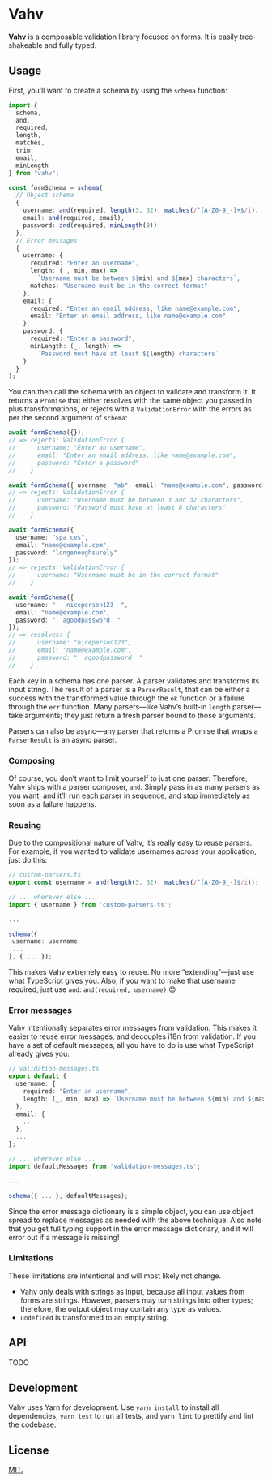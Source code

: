# Vahv

**Vahv** is a composable validation library focused on forms. It is easily
tree-shakeable and fully typed.

## Usage

First, you’ll want to create a schema by using the `schema` function:

```ts
import {
  schema,
  and,
  required,
  length,
  matches,
  trim,
  email,
  minLength
} from "vahv";

const formSchema = schema(
  // Object schema
  {
    username: and(required, length(3, 32), matches(/^[A-Z0-9_-]+$/i), trim),
    email: and(required, email),
    password: and(required, minLength(8))
  },
  // Error messages
  {
    username: {
      required: "Enter an username",
      length: (_, min, max) =>
        `Username must be between ${min} and ${max} characters`,
      matches: "Username must be in the correct format"
    },
    email: {
      required: "Enter an email address, like name@example.com",
      email: "Enter an email address, like name@example.com"
    },
    password: {
      required: "Enter a password",
      minLength: (_, length) =>
        `Password must have at least ${length} characters`
    }
  }
);
```

You can then call the schema with an object to validate and transform it. It
returns a `Promise` that either resolves with the same object you passed in
plus transformations, or rejects with a `ValidationError` with the errors as
per the second argument of `schema`:

```ts
await formSchema({});
// => rejects: ValidationError {
//      username: "Enter an username",
//      email: "Enter an email address, like name@example.com",
//      password: "Enter a password"
//    }

await formSchema({ username: "ab", email: "name@example.com", password: "short" });
// => rejects: ValidationError {
//      username: "Username must be between 3 and 32 characters",
//      password: "Password must have at least 8 characters"
//    }

await formSchema({
  username: "spa ces",
  email: "name@example.com",
  password: "longenoughsurely"
});
// => rejects: ValidationError {
//      username: "Username must be in the correct format"
//    }

await formSchema({
  username: "   niceperson123  ",
  email: "name@example.com",
  password: "  agoodpassword  "
});
// => resolves: {
//      username: "niceperson123",
//      email: "name@example.com",
//      password: "  agoodpassword  "
//    }
```

Each key in a schema has one parser. A parser validates and transforms its
input string. The result of a parser is a `ParserResult`, that can be either a
success with the transformed value through the `ok` function or a failure
through the `err` function. Many parsers—like Vahv’s built-in `length` parser—
take arguments; they just return a fresh parser bound to those arguments.

Parsers can also be async—any parser that returns a Promise that wraps a
`ParserResult` is an async parser. 

### Composing

Of course, you don’t want to limit yourself to just one parser. Therefore, Vahv
ships with a parser composer, `and`. Simply pass in as many parsers as you want,
and it’ll run each parser in sequence, and stop immediately as soon as a
failure happens.

### Reusing

Due to the compositional nature of Vahv, it’s really easy to reuse parsers.
For example, if you wanted to validate usernames across your application, just
do this:

```ts
// custom-parsers.ts
export const username = and(length(3, 32), matches(/^[A-Z0-9_-]$/i));

// ... wherever else ...
import { username } from 'custom-parsers.ts';

...

schema({
 username: username
 ...
}, { ... });
```

This makes Vahv extremely easy to reuse. No more “extending”—just use what
TypeScript gives you. Also, if you want to make that username required, just
use `and`: `and(required, username)` 😊

### Error messages

Vahv intentionally separates error messages from validation. This makes it
easier to reuse error messages, and decouples i18n from validation. If you have
a set of default messages, all you have to do is use what TypeScript already
gives you:

```ts
// validation-messages.ts
export default {
  username: {
    required: "Enter an username",
    length: (_, min, max) => `Username must be between ${min} and ${max} characters`
  },
  email: {
    ...
  },
  ...
};

// ... wherever else ...
import defaultMessages from 'validation-messages.ts';

...

schema({ ... }, defaultMessages);
```

Since the error message dictionary is a simple object, you can use object
spread to replace messages as needed with the above technique. Also note that
you get full typing support in the error message dictionary, and it will error
out if a message is missing!

### Limitations

These limitations are intentional and will most likely not change.

- Vahv only deals with strings as input, because all input values from forms
  are strings. However, parsers may turn strings into other types; therefore,
  the output object may contain any type as values.
- `undefined` is transformed to an empty string.

## API

TODO

## Development

Vahv uses Yarn for development. Use `yarn install` to install all dependencies,
`yarn test` to run all tests, and `yarn lint` to prettify and lint the codebase.

## License

[MIT.](LICENSE.txt)
